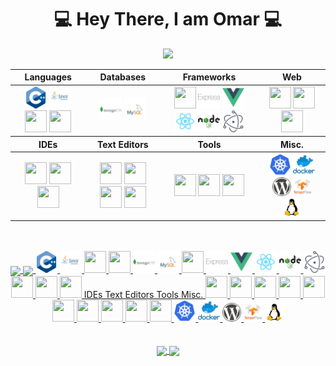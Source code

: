 <div align = "center">

# 💻 Hey There, I am Omar 💻
![](https://visitor-badge.laobi.icu/badge?page_id=omarbelkady.omarbelkady)
  <table align ="center">
    <thead>
    <tr>
      <th>Languages</th>
      <th>Databases</th>
      <th>Frameworks</th>
      <th>Web</th>
    </tr>
    </thead>
    <tbody>
      <tr>
        <td align = "center">
          <img src = "https://raw.githubusercontent.com/github/explore/80688e429a7d4ef2fca1e82350fe8e3517d3494d/topics/cpp/cpp.png" width ="35px" height="35px">
          <img src = "https://raw.githubusercontent.com/github/explore/80688e429a7d4ef2fca1e82350fe8e3517d3494d/topics/java/java.png" width ="35px" height="35px">
          <img src = "src/python (1).png" width ="35px" height="35px">
          <img src = "src/C-Sharp (1).png" width ="35px" height="35px">
        </td>
        <td  align = "center">
          <img src = "https://raw.githubusercontent.com/github/explore/80688e429a7d4ef2fca1e82350fe8e3517d3494d/topics/mongodb/mongodb.png" width ="35px" height="35px">
          <img src = "https://raw.githubusercontent.com/github/explore/80688e429a7d4ef2fca1e82350fe8e3517d3494d/topics/mysql/mysql.png" width ="35px" height="35px">
        </td>
        <td  align = "center">
          <img src = "src/springboot (1).png" width ="35px" height="35px">
          <img src = "https://raw.githubusercontent.com/github/explore/80688e429a7d4ef2fca1e82350fe8e3517d3494d/topics/express/express.png" width ="35px" height="35px">
          <img src = "https://raw.githubusercontent.com/github/explore/80688e429a7d4ef2fca1e82350fe8e3517d3494d/topics/vue/vue.png" width ="35px" height="35px">
          <img src = "https://raw.githubusercontent.com/github/explore/80688e429a7d4ef2fca1e82350fe8e3517d3494d/topics/react/react.png" width ="35px" height="35px">
          <img src = "https://raw.githubusercontent.com/devicons/devicon/master/icons/nodejs/nodejs-original-wordmark.svg" width ="35px" height="35px">
          <img src = "https://raw.githubusercontent.com/github/explore/80688e429a7d4ef2fca1e82350fe8e3517d3494d/topics/electron/electron.png" width="35px" height="35px">
        </td>
        <td align = "center">
          <img src = "src/html.png" width ="35px" height="35px">
          <img src = "src/css.png" width ="35px" height="35px">
          <img src = "src/javascript.png" width ="35px" height="35px">
        </td>
      </tr>
    </tbody>
    <thead>
    <tr>
      <th>IDEs</th>
      <th>Text Editors</th>
      <th>Tools</th>
      <th>Misc.</th>
    </tr>
    </thead>
    <tbody>
      <tr>
        <td align = "center">
          <img src = "src/intellij (1).png" width ="35px" height="35px">
          <img src = "src/pycharm (1).png" width ="35px" height="35px">
          <img src = "src/vscode (1).svg" width ="35px" height="35px">
        </td>
        <td align = "center">
          <img src = "src/sublime (1).png" width ="35px" height="35px">
          <img src = "src/brackets (1).png" width ="35px" height="35px">
          <img src = "src/vim (1).png" width ="35px" height="35px">
          <img src = "src/atom (1).png" width ="35px" height="35px">
        </td>
        <td  align = "center">
          <img src = "src/git (1).png" width ="35px" height="35px">
          <img src = "src/terminal (1).png" width ="35px" height="35px">
          <img src = "src/typescript (1).png" width ="35px" height="35px">
        </td>
        <td  align = "center">
          <img src="https://raw.githubusercontent.com/github/explore/80688e429a7d4ef2fca1e82350fe8e3517d3494d/topics/kubernetes/kubernetes.png" width="35px" height="35px">
          <img src="https://raw.githubusercontent.com/github/explore/80688e429a7d4ef2fca1e82350fe8e3517d3494d/topics/docker/docker.png" width="35px" height="35px" />
          <img src="https://raw.githubusercontent.com/github/explore/80688e429a7d4ef2fca1e82350fe8e3517d3494d/topics/wordpress/wordpress.png" width="30px" height="30px" />
          <img src="https://raw.githubusercontent.com/github/explore/80688e429a7d4ef2fca1e82350fe8e3517d3494d/topics/tensorflow/tensorflow.png" width="30px" height="30px" />
          <img src="https://raw.githubusercontent.com/github/explore/80688e429a7d4ef2fca1e82350fe8e3517d3494d/topics/linux/linux.png" width="30px" height="30px" />
        </td>
      </tr>
    </tbody>
  </table>
<div align = "center">
</div>
<br>
 <br />

<!-- If you forked this repo, Change the username as yours -->
<a href="https://github.com/omarbelkady/omarbelkady">
  <img align="center" src="https://github-readme-stats.vercel.app/api?username=omarbelkady&show_icons=true&theme=highcontrast"/>

<a href="https://github.com/alanngo">
  <img align="center" src="https://github-readme-stats.vercel.app/api/top-langs/?username=omarbelkady&hide=typescript,html&title_color=ffffff&text_color=c9cacc&icon_color=2bbc8a&bg_color=1d1f21" />
    </tr>
    </thead>
    <tbody>
      <tr>
        <td align = "center">
          <img src = "https://raw.githubusercontent.com/github/explore/80688e429a7d4ef2fca1e82350fe8e3517d3494d/topics/cpp/cpp.png" width ="35px" height="35px">
          <img src = "https://raw.githubusercontent.com/github/explore/80688e429a7d4ef2fca1e82350fe8e3517d3494d/topics/java/java.png" width ="35px" height="35px">
          <img src = "src/python (1).png" width ="35px" height="35px">
          <img src = "src/C-Sharp (1).png" width ="35px" height="35px">
        </td>
        <td  align = "center">
          <img src = "https://raw.githubusercontent.com/github/explore/80688e429a7d4ef2fca1e82350fe8e3517d3494d/topics/mongodb/mongodb.png" width ="35px" height="35px">
          <img src = "https://raw.githubusercontent.com/github/explore/80688e429a7d4ef2fca1e82350fe8e3517d3494d/topics/mysql/mysql.png" width ="35px" height="35px">
        </td>
        <td  align = "center">
          <img src = "src/springboot (1).png" width ="35px" height="35px">
          <img src = "https://raw.githubusercontent.com/github/explore/80688e429a7d4ef2fca1e82350fe8e3517d3494d/topics/express/express.png" width ="35px" height="35px">
          <img src = "https://raw.githubusercontent.com/github/explore/80688e429a7d4ef2fca1e82350fe8e3517d3494d/topics/vue/vue.png" width ="35px" height="35px">
          <img src = "https://raw.githubusercontent.com/github/explore/80688e429a7d4ef2fca1e82350fe8e3517d3494d/topics/react/react.png" width ="35px" height="35px">
          <img src = "https://raw.githubusercontent.com/devicons/devicon/master/icons/nodejs/nodejs-original-wordmark.svg" width ="35px" height="35px">
          <img src = "https://raw.githubusercontent.com/github/explore/80688e429a7d4ef2fca1e82350fe8e3517d3494d/topics/electron/electron.png" width="35px" height="35px">
        </td>
        <td align = "center">
          <img src = "src/html.png" width ="35px" height="35px">
          <img src = "src/css.png" width ="35px" height="35px">
          <img src = "src/javascript.png" width ="35px" height="35px">
        </td>
      </tr>
    </tbody>
    <thead>
    <tr>
      <th>IDEs</th>
      <th>Text Editors</th>
      <th>Tools</th>
      <th>Misc.</th>
    </tr>
    </thead>
    <tbody>
      <tr>
        <td align = "center">
          <img src = "src/intellij (1).png" width ="35px" height="35px">
          <img src = "src/pycharm (1).png" width ="35px" height="35px">
          <img src = "src/vscode (1).svg" width ="35px" height="35px">
        </td>
        <td align = "center">
          <img src = "src/sublime (1).png" width ="35px" height="35px">
          <img src = "src/brackets (1).png" width ="35px" height="35px">
          <img src = "src/vim (1).png" width ="35px" height="35px">
          <img src = "src/atom (1).png" width ="35px" height="35px">
        </td>
        <td  align = "center">
          <img src = "src/git (1).png" width ="35px" height="35px">
          <img src = "src/terminal (1).png" width ="35px" height="35px">
          <img src = "src/typescript (1).png" width ="35px" height="35px">
        </td>
        <td  align = "center">
          <img src="https://raw.githubusercontent.com/github/explore/80688e429a7d4ef2fca1e82350fe8e3517d3494d/topics/kubernetes/kubernetes.png" width="35px" height="35px">
          <img src="https://raw.githubusercontent.com/github/explore/80688e429a7d4ef2fca1e82350fe8e3517d3494d/topics/docker/docker.png" width="35px" height="35px" />
          <img src="https://raw.githubusercontent.com/github/explore/80688e429a7d4ef2fca1e82350fe8e3517d3494d/topics/wordpress/wordpress.png" width="30px" height="30px" />
          <img src="https://raw.githubusercontent.com/github/explore/80688e429a7d4ef2fca1e82350fe8e3517d3494d/topics/tensorflow/tensorflow.png" width="30px" height="30px" />
          <img src="https://raw.githubusercontent.com/github/explore/80688e429a7d4ef2fca1e82350fe8e3517d3494d/topics/linux/linux.png" width="30px" height="30px" />
        </td>
      </tr>
    </tbody>
  </table>
<div align = "center">
</div>
<br>
 <br />

<!-- If you forked this repo, Change the username as yours -->
<a href="https://github.com/omarbelkady/omarbelkady">
  <img align="center" src="https://github-readme-stats.vercel.app/api?username=omarbelkady&show_icons=true&theme=highcontrast"/>

<a href="https://github.com/alanngo">
  <img align="center" src="https://github-readme-stats.vercel.app/api/top-langs/?username=omarbelkady&hide=typescript,html&title_color=ffffff&text_color=c9cacc&icon_color=2bbc8a&bg_color=1d1f21" />

